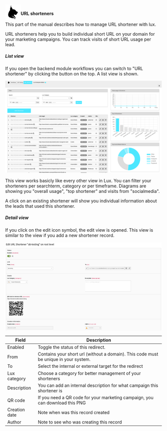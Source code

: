 <img align="left" src="../../../Resources/Public/Icons/lux.svg" width="50" />

#### URL shorteners

This part of the manual describes how to manage URL shortener with lux.

URL shorteners help you to build individual short URL on your domain for your marketing campaigns. You can track visits
of short URL usage per lead.

##### List view

If you open the backend module workflows you can switch to "URL shortener" by clicking the button on the top.
A list view is shown.

<img src="../../../Documentation/Images/screenshot_urlshortener_list.png" width="800" />

This view works basicly like every other view in Lux. You can filter your shorteners per searchterm, category or per
timeframe. Diagrams are showing you "overall usage", "top shortener" and visits from "socialmedia".

A click on an existing shortener will show you individual information about the leads that used this shortener.

##### Detail view

If you click on the edit icon symbol, the edit view is opened. This view is similar to the view if you add a new
shortener record.

<img src="../../../Documentation/Images/screenshot_urlshortener_edit.png" width="800" />

| Field                                            | Description                                                                                               |
| ------------------------------------------------ | --------------------------------------------------------------------------------------------------------- |
| Enabled                                          | Toggle the status of this redirect.                                                                       |
| From                                             | Contains your short url (without a domain). This code must be unique in your system.                      |
| To                                               | Select the internal or external target for the redirect                                                   |
| Lux category                                     | Choose a category for better management of your shorteners                                                |
| Description                                      | You can add an internal description for what campaign this shortener is                                   |
| QR code                                          | If you need a QR code for your marketing campaign, you can download this PNG                              |
| Creation date                                    | Note when was this record created                                                                         |
| Author                                           | Note to see who was creating this record                                                                  |

